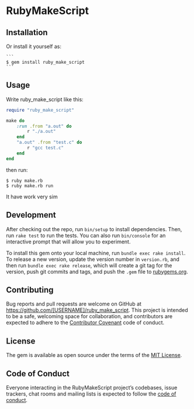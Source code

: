 # RubyMakeScript


## Installation


Or install it yourself as:

    ```
    $ gem install ruby_make_script
    ```

## Usage

Write ruby_make_script like this:

```ruby
require "ruby_make_script"

make do
    :run .from "a.out" do
        r "./a.out"
    end
    "a.out" .from "test.c" do
        r "gcc test.c"
    end
end
```

then run:

```
$ ruby make.rb
$ ruby make.rb run
```

It have work very sim

## Development

After checking out the repo, run `bin/setup` to install dependencies. Then, run `rake test` to run the tests. You can also run `bin/console` for an interactive prompt that will allow you to experiment.

To install this gem onto your local machine, run `bundle exec rake install`. To release a new version, update the version number in `version.rb`, and then run `bundle exec rake release`, which will create a git tag for the version, push git commits and tags, and push the `.gem` file to [rubygems.org](https://rubygems.org).

## Contributing

Bug reports and pull requests are welcome on GitHub at https://github.com/[USERNAME]/ruby_make_script. This project is intended to be a safe, welcoming space for collaboration, and contributors are expected to adhere to the [Contributor Covenant](http://contributor-covenant.org) code of conduct.

## License

The gem is available as open source under the terms of the [MIT License](https://opensource.org/licenses/MIT).

## Code of Conduct

Everyone interacting in the RubyMakeScript project’s codebases, issue trackers, chat rooms and mailing lists is expected to follow the [code of conduct](https://github.com/[USERNAME]/ruby_make_script/blob/master/CODE_OF_CONDUCT.md).
